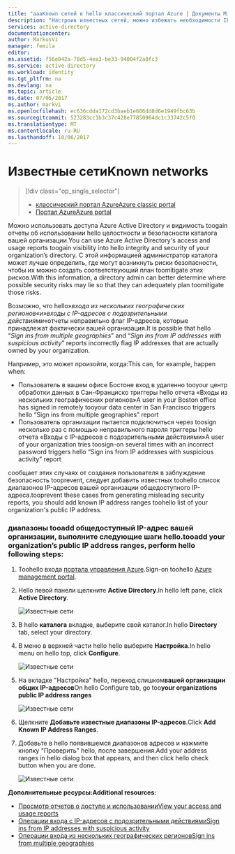 ```yaml
---
title: "aaaKnown сетей в hello классический портал Azure | Документы Microsoft"
description: "Настроив известных сетей, можно избежать необходимости IP-адресов, которые принадлежат вашей организации, включенных в hello входы из нескольких географических регионов и входы с IP-адресов с подозрительной активности отчеты."
services: active-directory
documentationcenter: 
author: MarkusVi
manager: femila
editor: 
ms.assetid: f56e042a-78d5-4ea3-be33-94004f2a0fc3
ms.service: active-directory
ms.workload: identity
ms.tgt_pltfrm: na
ms.devlang: na
ms.topic: article
ms.date: 07/05/2017
ms.author: markvi
ms.openlocfilehash: ec636cdda172cd3baeb1e606dd8d6e1949fbc63b
ms.sourcegitcommit: 523283cc1b3c37c428e77850964dc1c33742c5f0
ms.translationtype: MT
ms.contentlocale: ru-RU
ms.lasthandoff: 10/06/2017
---
```

# <a name="known-networks"></a><span data-ttu-id="1f73c-103">Известные сети</span><span class="sxs-lookup"><span data-stu-id="1f73c-103">Known networks</span></span>

> [!div class="op_single_selector"]
> * [<span data-ttu-id="1f73c-104">классический портал Azure</span><span class="sxs-lookup"><span data-stu-id="1f73c-104">Azure classic portal</span></span>](active-directory-known-networks.md)
> * [<span data-ttu-id="1f73c-105">Портал Azure</span><span class="sxs-lookup"><span data-stu-id="1f73c-105">Azure portal</span></span>](active-directory-known-networks-azure-portal.md)
> 
> 


<span data-ttu-id="1f73c-106">Можно использовать доступа Azure Active Directory и видимость toogain отчеты об использовании hello целостности и безопасности каталога вашей организации.</span><span class="sxs-lookup"><span data-stu-id="1f73c-106">You can use Azure Active Directory's access and usage reports toogain visibility into hello integrity and security of your organization’s directory.</span></span> <span data-ttu-id="1f73c-107">С этой информацией администратор каталога может лучше определить, где могут возникнуть риски безопасности, чтобы их можно создать соответствующий план toomitigate этих рисков.</span><span class="sxs-lookup"><span data-stu-id="1f73c-107">With this information, a directory admin can better determine where possible security risks may lie so that they can adequately plan toomitigate those risks.</span></span>

<span data-ttu-id="1f73c-108">Возможно, что hello»*входа из нескольких географических регионов*«и»*входы с IP-адресов с подозрительными действиями*«отчеты неправильно флаг IP-адресов, которые принадлежат фактически вашей организация.</span><span class="sxs-lookup"><span data-stu-id="1f73c-108">It is possible that hello “*Sign ins from multiple geographies*” and “*Sign ins from IP addresses with suspicious activity*” reports incorrectly flag IP addresses that are actually owned by your organization.</span></span> 

<span data-ttu-id="1f73c-109">Например, это может произойти, когда:</span><span class="sxs-lookup"><span data-stu-id="1f73c-109">This can, for example, happen when:</span></span> 

* <span data-ttu-id="1f73c-110">Пользователь в вашем офисе Бостоне вход в удаленно tooyour центр обработки данных в Сан-Франциско триггеры hello отчета «Входы из нескольких географических регионов»</span><span class="sxs-lookup"><span data-stu-id="1f73c-110">A user in your Boston office has signed in remotely tooyour data center in San Francisco triggers hello “Sign ins from multiple geographies” report</span></span> 
* <span data-ttu-id="1f73c-111">Пользователь организации пытается подключиться через toosign несколько раз с помощью неправильного пароля триггеры hello отчета «Входы с IP-адресов с подозрительными действиями»</span><span class="sxs-lookup"><span data-stu-id="1f73c-111">A user of your organization tries toosign-on several times with an incorrect password triggers hello “Sign ins from IP addresses with suspicious activity” report</span></span> 

<span data-ttu-id="1f73c-112">сообщает этих случаях от создания пользователя в заблуждение безопасность tooprevent, следует добавить известных toohello список диапазонов IP-адресов вашей организации общедоступного IP-адреса.</span><span class="sxs-lookup"><span data-stu-id="1f73c-112">tooprevent these cases from generating misleading security reports, you should add known IP address ranges toohello list of your organization's public IP address.</span></span>    

### <a name="tooadd-your-organizations-public-ip-address-ranges-perform-hello-following-steps"></a><span data-ttu-id="1f73c-113">диапазоны tooadd общедоступный IP-адрес вашей организации, выполните следующие шаги hello.</span><span class="sxs-lookup"><span data-stu-id="1f73c-113">tooadd your organization’s public IP address ranges, perform hello following steps:</span></span>

1. <span data-ttu-id="1f73c-114">Toohello входа [портала управления Azure](https://manage.windowsazure.com).</span><span class="sxs-lookup"><span data-stu-id="1f73c-114">Sign-on toohello [Azure management portal](https://manage.windowsazure.com).</span></span>

2. <span data-ttu-id="1f73c-115">Hello левой панели щелкните **Active Directory**.</span><span class="sxs-lookup"><span data-stu-id="1f73c-115">In hello left pane, click **Active Directory**.</span></span> 

    ![Известные сети](./media/active-directory-known-networks/known-netwoks-01.png)

3. <span data-ttu-id="1f73c-117">В hello **каталога** вкладке, выберите свой каталог.</span><span class="sxs-lookup"><span data-stu-id="1f73c-117">In hello **Directory** tab, select your directory.</span></span>

4. <span data-ttu-id="1f73c-118">В меню в верхней части hello hello выберите **Настройка**.</span><span class="sxs-lookup"><span data-stu-id="1f73c-118">In hello menu on hello top, click **Configure**.</span></span> 

    ![Известные сети](./media/active-directory-known-networks/known-netwoks-02.png)

5. <span data-ttu-id="1f73c-120">На вкладке "Настройка" hello, переход слишком**вашей организации общих IP-адресов**</span><span class="sxs-lookup"><span data-stu-id="1f73c-120">On hello Configure tab, go too**your organizations public IP address ranges**</span></span> 

    ![Известные сети](./media/active-directory-known-networks/known-netwoks-03.png)

6. <span data-ttu-id="1f73c-122">Щелкните **Добавьте известные диапазоны IP-адресов**.</span><span class="sxs-lookup"><span data-stu-id="1f73c-122">Click **Add Known IP Address Ranges**.</span></span>

7. <span data-ttu-id="1f73c-123">Добавьте в hello появившемся диапазонов адресов и нажмите кнопку "Проверить" hello, после завершения.</span><span class="sxs-lookup"><span data-stu-id="1f73c-123">Add your address ranges in hello dialog box that appears, and then click hello check button  when you are done.</span></span> 

    ![Известные сети](./media/active-directory-known-networks/known-netwoks-04.png)

<span data-ttu-id="1f73c-125">**Дополнительные ресурсы:**</span><span class="sxs-lookup"><span data-stu-id="1f73c-125">**Additional resources:**</span></span>

* [<span data-ttu-id="1f73c-126">Просмотр отчетов о доступе и использовании</span><span class="sxs-lookup"><span data-stu-id="1f73c-126">View your access and usage reports</span></span>](active-directory-view-access-usage-reports.md)
* [<span data-ttu-id="1f73c-127">Операции входа с IP-адресов с подозрительными действиями</span><span class="sxs-lookup"><span data-stu-id="1f73c-127">Sign ins from IP addresses with suspicious activity</span></span>](active-directory-reporting-sign-ins-from-ip-addresses-with-suspicious-activity.md)
* [<span data-ttu-id="1f73c-128">Операции входа из нескольких географических регионов</span><span class="sxs-lookup"><span data-stu-id="1f73c-128">Sign ins from multiple geographies</span></span>](active-directory-reporting-sign-ins-from-multiple-geographies.md)


